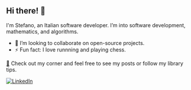 ## Hi there! 👋

I'm Stefano, an Italian software developer. I’m into software development, mathematics, and algorithms.

- 👯 I’m looking to collaborate on open-source projects.
- ⚡ Fun fact: I love runnning and playing chess.

[🔗](https://ilvallod.github.io/) Check out my corner and feel free to see my posts or follow my library tips.

[![LinkedIn](https://img.shields.io/badge/-LinkedIn-0A66C2?style=flat-square&logo=linkedin&logoColor=white)](https://www.linkedin.com/in/your-linkedin-profile)
